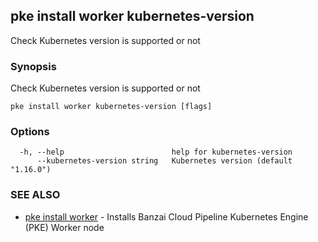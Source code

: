 ## pke install worker kubernetes-version

Check Kubernetes version is supported or not

### Synopsis

Check Kubernetes version is supported or not

```
pke install worker kubernetes-version [flags]
```

### Options

```
  -h, --help                        help for kubernetes-version
      --kubernetes-version string   Kubernetes version (default "1.16.0")
```

### SEE ALSO

* [pke install worker](pke_install_worker.md)	 - Installs Banzai Cloud Pipeline Kubernetes Engine (PKE) Worker node

